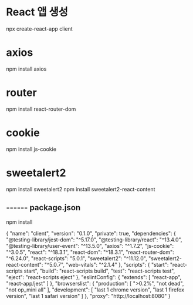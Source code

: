 
# React 앱 생성
npx create-react-app client

# axios 
npm install axios

# router
npm install react-router-dom

# cookie
npm install js-cookie

# sweetalert2
npm install sweetalert2
npm install sweetalert2-react-content

## ------ package.json
npm install

{
  "name": "client",
  "version": "0.1.0",
  "private": true,
  "dependencies": {
    "@testing-library/jest-dom": "^5.17.0",
    "@testing-library/react": "^13.4.0",
    "@testing-library/user-event": "^13.5.0",
    "axios": "^1.7.2",
    "js-cookie": "^3.0.5",
    "react": "^18.3.1",
    "react-dom": "^18.3.1",
    "react-router-dom": "^6.24.0",
    "react-scripts": "5.0.1",
    "sweetalert2": "^11.12.0",
    "sweetalert2-react-content": "^5.0.7",
    "web-vitals": "^2.1.4"
  },
  "scripts": {
    "start": "react-scripts start",
    "build": "react-scripts build",
    "test": "react-scripts test",
    "eject": "react-scripts eject"
  },
  "eslintConfig": {
    "extends": [
      "react-app",
      "react-app/jest"
    ]
  },
  "browserslist": {
    "production": [
      ">0.2%",
      "not dead",
      "not op_mini all"
    ],
    "development": [
      "last 1 chrome version",
      "last 1 firefox version",
      "last 1 safari version"
    ]
  },
  "proxy": "http://localhost:8080"
}


